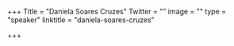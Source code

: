 +++
Title = "Daniela Soares Cruzes"
Twitter = ""
image = ""
type = "speaker"
linktitle = "daniela-soares-cruzes"

+++


